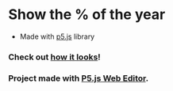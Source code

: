 # Show the % of the year 


* Made with [p5.js](https://p5js.org/) library

### Check out [how it looks](https://ekzguille.github.io/dateToday/)!
### Project made with [P5.js Web Editor](https://editor.p5js.org/full/SJNnapVZN).
